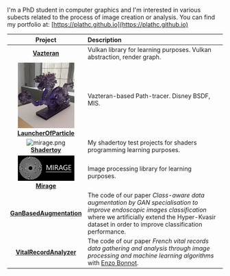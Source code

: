 I'm a PhD student in computer graphics and I'm interested in various subects related to the process of image creation or analysis. You can find my portfolio at: [https://plathc.github.io](https://plathc.github.io)

| Project                                                                                                                                                                                           | Description                                                                                                                                                                                                                                                                                               |
|:-------------------------------------------------------------------------------------------------------------------------------------------------------------------------------------------------:|:--------------------------------------------------------------------------------------------------------------------------------------------------------------------------------------------------------------------------------------------------------------------------------------------------------- |
| **[Vazteran](https://github.com/PlathC/Vazteran)** | Vulkan library for learning purposes. Vulkan abstraction, render graph.                                                                                                                                                                                                                                                          |
| <img title="" src="https://github.com/PlathC/LauncherOfParticle/raw/main/img/Dragon2.png" alt="mirage.png" width="132" data-align="inline"><br/>**[LauncherOfParticle](https://github.com/PlathC/LauncherOfParticle)** | Vazteran-based Path-tracer. Disney BSDF, MIS.                                                                                                                                                                                                                                                         |
| <img title="" src="https://www.shadertoy.com/media/users/PlathC/profile.png" alt="mirage.png" width="132" data-align="inline"><br/>[**Shadertoy**](https://www.shadertoy.com/user/PlathC)                  | My shadertoy test projects for shaders programming learning purposes.                                                                                                                                                                                                                    |
| <img title="" src="https://github.com/PlathC/PlathC/blob/master/img/mirage.png" alt="mirage.png" width="132" data-align="inline"><br/>[**Mirage**](https://github.com/PlathC/Mirage)                       | Image processing library for learning purposes.                                                                                                                                                                                                                                                           |
| **[GanBasedAugmentation](https://github.com/PlathC/GanBasedAugmentation)**                                                                                                                      | The code of our paper *Class-aware data augmentation by GAN specialisation to improve endoscopic images classification* where we artificially extend the Hyper-Kvasir dataset in order to improve classification performance.                                                                                 |
| **[VitalRecordAnalyzer](https://github.com/PlathC/VitalRecordAnalyser)**                                                                                                                      | The code of our paper *French vital records data gathering and analysis through image processing and machine learning algorithms* with [Enzo Bonnot](https://github.com/enzo-bonnot).                                                                                 |
